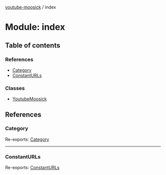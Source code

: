 [youtube-moosick](../README.md) / index

# Module: index

## Table of contents

### References

- [Category](index.md#category)
- [ConstantURLs](index.md#constanturls)

### Classes

- [YoutubeMoosick](../classes/index.YoutubeMoosick.md)

## References

### Category

Re-exports: [Category](../enums/enums.Category.md)

___

### ConstantURLs

Re-exports: [ConstantURLs](../enums/enums.ConstantURLs.md)
